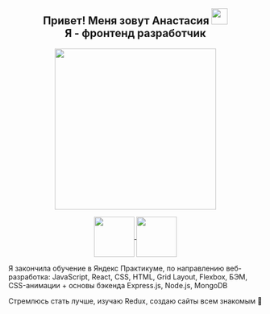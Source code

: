 <h2 align="center"> Привет!  Меня зовут Анастасия <img src="https://github.com/blackcater/blackcater/raw/main/images/Hi.gif" height="32"/>
<br/> Я - фронтенд разработчик </h2>

<p align="center"> <img src="https://media.giphy.com/media/Rs0JBoGpPxMAlnVc8y/giphy-downsized.gif" height="320"/></p>

<p align="center">
<a href="https://wa.me/79157444053?text=<Привет!>"><img align="center" src="https://www.nebakiontv.com/wp-content/uploads/2021/01/WhatsApp-Hesaplarinin-Silinecegi-Tarih-Ertelendi-3.jpg" height="80"> </a> 
<a href="https://t.me/angalda"><img align="center" src="https://avatars.dzeninfra.ru/get-zen_doc/5378318/pub_60e0b29a7671f13f01e5d0b0_60e0b29f85b74724b4ef0305/scale_1200" height="80"></a>
</p>
 
Я закончила обучение в Яндекс Практикуме, по направлению веб-разработка: JavaScript, React, CSS, HTML, Grid Layout, Flexbox, БЭМ, CSS-анимации + основы бэкенда Express.js, Node.js, MongoDB 
 
 Стремлюсь стать лучше, изучаю Redux, создаю сайты всем знакомым 🎈
